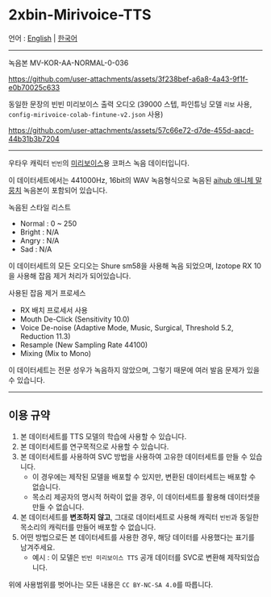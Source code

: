 # 2xbin-Mirivoice-TTS
언어 : [English](/README.md) | [한국어](/README-ko.md)

---

녹음본 MV-KOR-AA-NORMAL-0-036

https://github.com/user-attachments/assets/3f238bef-a6a8-4a43-9f1f-e0b70025c633

동일한 문장의 빈빈 미리보이스 출력 오디오 
(39000 스텝, 파인튜닝 모델 `리보` 사용, `config-mirivoice-colab-fintune-v2.json` 사용)

https://github.com/user-attachments/assets/57c66e72-d7de-455d-aacd-44b31b3b7204

---

우타우 캐릭터 `빈빈`의 [미리보이스](https://github.com/EX3exp/MiriVoice/)용 코퍼스 녹음 데이터입니다.

이 데이터세트에서는 441000Hz, 16bit의 WAV 녹음형식으로 녹음된 [aihub 애니체 말뭉치](https://github.com/EX3exp/MiriVoiceSupport-CorpusManager/releases/tag/1.0.0) 녹음본이 포함되어 있습니다.

녹음된 스타일 리스트
- Normal : 0 ~ 250
- Bright : N/A
- Angry : N/A
- Sad : N/A

이 데이터세트의 모든 오디오는 Shure sm58을 사용해 녹음 되었으며, Izotope RX 10을 사용해 잡음 제거 처리가 되어있습니다.

사용된 잡음 제거 프로세스
- RX 배치 프로세서 사용
- Mouth De-Click (Sensitivity 10.0)
- Voice De-noise (Adaptive Mode, Music, Surgical, Threshold 5.2, Reduction 11.3)
- Resample (New Sampling Rate 44100)
- Mixing (Mix to Mono)

이 데이터세트는 전문 성우가 녹음하지 않았으며, 그렇기 때문에 여러 발음 문제가 있을 수 있습니다.

---

## 이용 규약

1. 본 데이터세트를 TTS 모델의 학습에 사용할 수 있습니다.
2. 본 데이터세트를 연구목적으로 사용할 수 있습니다.
3. 본 데이터세트를 사용하여 SVC 방법을 사용하여 고유한 데이터세트를 만들 수 있습니다.
   - 이 경우에는 제작된 모델을 배포할 수 있지만, 변환된 데이터세트는 배포할 수 없습니다.
   - 목소리 제공자의 명시적 허락이 없을 경우, 이 데이터세트를 활용해 데이터셋을 만들 수 없습니다.
4. 본 데이터세트를 **변조하지 않고**, 그대로 데이터세트로 사용해 캐릭터 `빈빈`과 동일한 목소리의 캐릭터를 만들어 배포할 수 없습니다.
5. 어떤 방법으로든 본 데이터세트를 사용한 경우, 해당 데이터를 사용했다는 표기를 남겨주세요.
   - 예시 : 이 모델은 `빈빈 미리보이스 TTS` 공개 데이터를 SVC로 변환해 제작되었습니다.
  
위에 사용범위를 벗어나는 모든 내용은 `CC BY-NC-SA 4.0`를 따릅니다.
